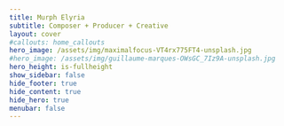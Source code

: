 ```yaml
---
title: Murph Elyria
subtitle: Composer + Producer + Creative
layout: cover
#callouts: home_callouts
hero_image: /assets/img/maximalfocus-VT4rx775FT4-unsplash.jpg
#hero_image: /assets/img/guillaume-marques-OWsGC_7Iz9A-unsplash.jpg
hero_height: is-fullheight
show_sidebar: false
hide_footer: true
hide_content: true
hide_hero: true
menubar: false
---
```

